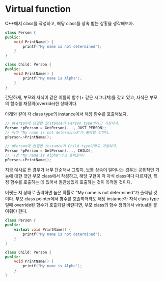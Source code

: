 # Virtual function
C++에서 class를 작성하고, 해당 class를 상속 받는 상황을 생각해보자.
```cpp
class Person {
public:
    void PrintName() {
        printf("My name is not determined");
    }
}

class Child: Person {
public:
    void PrintName() {
        printf("My name is Alpha");
    }
}
```
간단하게, 부모와 자식이 같은 이름의 함수(+ 같은 시그니쳐)를 갖고 있고, 
자식은 부모의 함수를 재정의(override)한 상태이다.  

아래와 같이 각 class type의 instance에서 해당 함수를 호출해보자.
```cpp
// pPerson에 연결한 instance가 Person type이라고 가정하자.
Person *pPerson = GetPerson(..., JUST_PERSON);
// 아마 "My name is not determined"가 출력될 것이다.
pPerson->PrintName();

// pPerson에 연결한 instance가 Child type이라고 가정하자.
Person *pPerson = GetPerson(..., CHILD);
// 과연 "My name is Alpha"라고 출력할까?
pPerson->PrintName();
```

지금 예시로 든 경우가 너무 단순해서 그렇지, 보통 상속이 일어나는 경우는 
공통적인 기능에 대한 것만 부모 class에서 작성하고, 해당 구현이 각 자식 class마다 
다르지만, 특정 함수를 호출하는 데 있어서 일관성있게 호출하는 것이 목적일 것이다.

어쨋든 저 상태로 출력하면 높은 확률로 "My name is not determined"가 출력될 것이다.
부모 class pointer에서 함수를 호출하더라도 해당 instance가 자식 class type일때 
override된 함수가 호출되길 바란다면, 부모 class의 함수 정의에서 virtual을 붙여줘야 한다.
```cpp
class Person {
public:
    virtual void PrintName() {
        printf("My name is not determined");
    }
}

class Child: Person {
public:
    void PrintName() {
        printf("My name is Alpha");
    }
}
```

